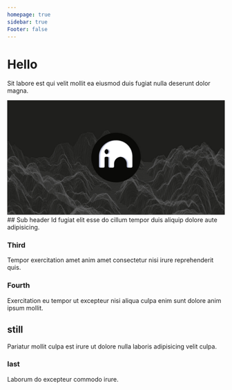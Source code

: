 ```yaml
---
homepage: true
sidebar: true
Footer: false
---
```


# Hello
Sit labore est qui velit mollit ea eiusmod duis fugiat nulla deserunt dolor magna.

<center><img src="/docs/images/ph-ario.jpg"></center>
## Sub header
Id fugiat elit esse do cillum tempor duis aliquip dolore aute adipisicing.

### Third
Tempor exercitation amet anim amet consectetur nisi irure reprehenderit quis.

### Fourth
Exercitation eu tempor ut excepteur nisi aliqua culpa enim sunt dolore anim ipsum mollit.

## still
Pariatur mollit culpa est irure ut dolore nulla laboris adipisicing velit culpa.

### last
Laborum do excepteur commodo irure.